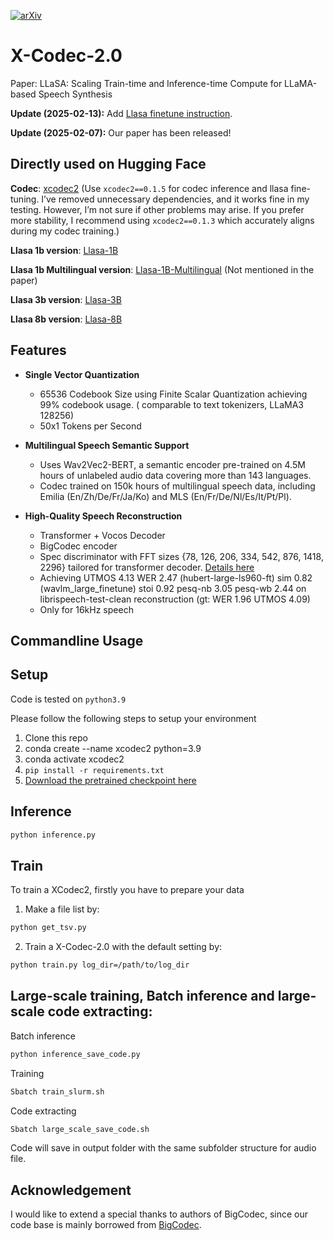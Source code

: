 [![arXiv](https://img.shields.io/badge/arXiv-Paper-<COLOR>.svg)](https://arxiv.org/abs/2502.04128)
 
# X-Codec-2.0
Paper: LLaSA: Scaling Train-time and Inference-time Compute for LLaMA-based Speech Synthesis  

**Update (2025-02-13):** Add [Llasa finetune instruction](https://github.com/zhenye234/LLaSA_training/tree/main/finetune).

**Update (2025-02-07):** Our paper has been released!


## Directly used on Hugging Face

**Codec**: [xcodec2](https://huggingface.co/HKUST-Audio/xcodec2) (Use `xcodec2==0.1.5` for codec inference and llasa fine-tuning. I’ve removed unnecessary dependencies, and it works fine in my testing. However,  I’m not sure if other problems may arise. If you prefer more stability, I recommend using `xcodec2==0.1.3` which accurately aligns during my codec training.)
 

**Llasa 1b version**: [Llasa-1B](https://huggingface.co/HKUSTAudio/Llasa-1B)

**Llasa 1b Multilingual version**: [Llasa-1B-Multilingual](https://huggingface.co/HKUSTAudio/Llasa-1B-Multilingual) (Not mentioned in the paper)

**Llasa 3b version**: [Llasa-3B](https://huggingface.co/HKUSTAudio/Llasa-3B)

**Llasa 8b version**: [Llasa-8B](https://huggingface.co/HKUSTAudio/Llasa-8B)  


## Features

- **Single Vector Quantization**
  - 65536 Codebook Size using Finite Scalar Quantization achieving 99% codebook usage. ( comparable to text tokenizers, LLaMA3 128256)
  - 50x1 Tokens per Second

- **Multilingual Speech Semantic Support**
  - Uses Wav2Vec2-BERT, a semantic encoder pre-trained on 4.5M hours of unlabeled audio data covering more than 143 languages.
  - Codec trained on 150k hours of multilingual speech data, including Emilia (En/Zh/De/Fr/Ja/Ko) and MLS (En/Fr/De/Nl/Es/It/Pt/Pl).

- **High-Quality Speech Reconstruction**
  - Transformer + Vocos Decoder
  - BigCodec encoder
  - Spec discriminator with FFT sizes {78, 126, 206, 334, 542, 876, 1418, 2296} tailored for transformer decoder. [Details here](https://openreview.net/pdf?id=4YpMrGfldX)
  - Achieving UTMOS 4.13 WER 2.47 (hubert-large-ls960-ft)  sim 0.82 (wavlm_large_finetune) stoi 0.92  pesq-nb 3.05  pesq-wb 2.44 on librispeech-test-clean reconstruction (gt: WER 1.96 UTMOS 4.09)
  - Only for 16kHz speech


##  Commandline Usage
## Setup
Code is tested on `python3.9`

Please follow the following steps to setup your environment
1. Clone this repo
2. conda create --name xcodec2 python=3.9 
3. conda activate xcodec2  
2. `pip install -r requirements.txt`
3. [Download the pretrained checkpoint here](https://huggingface.co/HKUST-Audio/xcodec2/blob/main/ckpt/epoch%3D4-step%3D1400000.ckpt)


## Inference
```bash
python inference.py  
```
 
## Train
To train a XCodec2, firstly you have to prepare your data 

1. Make a file list by:
```bash
python get_tsv.py
```

2. Train a X-Codec-2.0 with the default setting by:

```bash
python train.py log_dir=/path/to/log_dir
```

## Large-scale training, Batch inference and large-scale code extracting:

Batch inference
```bash
python inference_save_code.py
```
Training
```bash
Sbatch train_slurm.sh
```

Code extracting
```bash
Sbatch large_scale_save_code.sh
```

Code will save in output folder with the same subfolder structure for audio file.


 
## Acknowledgement
I would like to extend a special thanks to authors of BigCodec, since our code base is mainly borrowed from  [BigCodec](https://github.com/Aria-K-Alethia/BigCodec).
